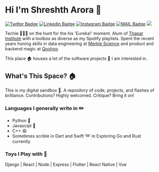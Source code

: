 # Hi I'm Shreshth Arora :rocket:

[![Twitter Badge](https://img.shields.io/badge/-@AroraShreshth-1ca0f1?style=flat-square&labelColor=1ca0f1&logo=twitter&logoColor=white&link=https://twitter.com/AroraShreshth)](https://twitter.com/AroraShreshth) [![Linkedin Badge](https://img.shields.io/badge/-ShreshthArora-blue?style=flat-square&logo=Linkedin&logoColor=white&link=https://www.linkedin.com/in/ShreshthArora/)](https://www.linkedin.com/in/ShreshthArora/) [![Instagram Badge](https://img.shields.io/badge/-@AroraShreshth-03a57a?style=flat-square&labelColor=white&logo=Instagram&link=https://instagram.com/AroraShreshth/)](https://instagram.com/AroraShreshth)
[![MAIL Badge](https://img.shields.io/badge/-hey@shreshtharora.com-c14438?style=flat-square&logo=Gmail&logoColor=white&link=mailto:hey@shreshtharora.com)](mailto:hey@shreshtharora.co)
![](https://komarev.com/ghpvc/?username=AroraShreshth&style=flat-square)


Techie 👨🏻‍💻 on the hunt for the his 'Eureka!' moment. Alum of [Thapar Institute](https://thapar.edu)  with a toolbox as diverse as my Spotify playlists. Spent the recent years honing skills in data engineering at [Merkle Science](merklescience.com) and product and backend magic at [Qoohoo](qoohoo.in)


This place :house: houses a lot of the software projects :telescope: I am interested in.

## What's This Space? 🏠

This is my digital sandbox 🎡. A repository of code, projects, and flashes of brilliance. Contributions? Highly welcomed. Critique? Bring it on!

### Languages I generally write in :pencil2:

- Python :snake:
- Javascipt :eyes:
- C++ :smile:
- Sometimes scrible in Dart and Swift :loop: m Exploring Go and Rust currently

### Toys I Play with :flashlight:

Django | React | Node | Express | Flutter | React Native | Vue
